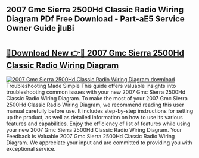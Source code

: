 ## 2007 Gmc Sierra 2500Hd Classic Radio Wiring Diagram PDf Free Download - Part-aE5 Service Owner Guide jluBi

# <h2><a href="http://dfjaim.blite.top/?on=2007+Gmc+Sierra+2500Hd+Classic+Radio+Wiring+Diagram">🔗Download New 👉🔴 2007 Gmc Sierra 2500Hd Classic Radio Wiring Diagram</a></h2>

[![2007 Gmc Sierra 2500Hd Classic Radio Wiring Diagram download](https://i.imgur.com/lujVjoI.png)](http://dfjaim.blite.top/?on=2007+Gmc+Sierra+2500Hd+Classic+Radio+Wiring+Diagram)
Troubleshooting Made Simple This guide offers valuable insights into troubleshooting common issues with your new 2007 Gmc Sierra 2500Hd Classic Radio Wiring Diagram. To make the most of your 2007 Gmc Sierra 2500Hd Classic Radio Wiring Diagram, we recommend reading this user manual carefully before use. It includes step-by-step instructions for setting up the product, as well as detailed information on how to use its various features and capabilities. Enjoy the efficiency of list of features while using your new 2007 Gmc Sierra 2500Hd Classic Radio Wiring Diagram. Your Feedback is Valuable 2007 Gmc Sierra 2500Hd Classic Radio Wiring Diagram. We appreciate your input and are committed to providing you with exceptional service.

